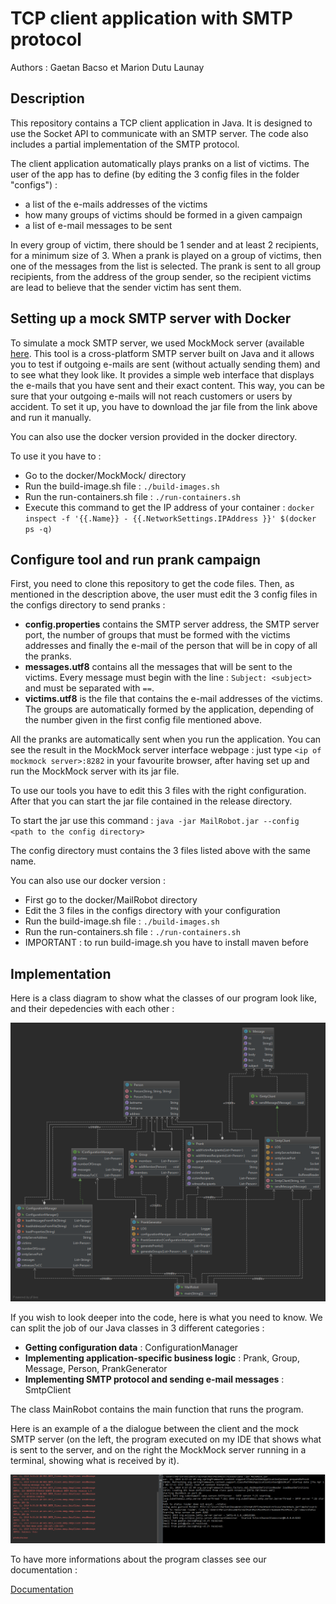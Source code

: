 # TCP client application with SMTP protocol

Authors : Gaetan Bacso et Marion Dutu Launay

## Description

This repository contains a TCP client application in Java. It is designed to use the Socket API to communicate with an SMTP server. The code also includes a partial implementation of the SMTP protocol.

The client application automatically plays pranks on a list of victims. The user of the app has to define (by editing the 3 config files in the folder "configs") : 
- a list of the e-mails addresses of the victims
- how many groups of victims should be formed in a given campaign
- a list of e-mail messages to be sent

In every group of victim, there should be 1 sender and at least 2 recipients, for a minimum size of 3. When a prank is played on a group of victims, then one of the messages from the list is selected. The prank is sent to all group recipients, from the address of the group sender, so the recipient victims are lead to believe that the sender victim has sent them.


## Setting up a mock SMTP server with Docker

To simulate a mock SMTP server, we used MockMock server (available [here](https://github.com/tweakers/MockMock). This tool is a cross-platform SMTP server built on Java and it allows you to test if outgoing e-mails are sent (without actually sending them) and to see what they look like. It provides a simple web interface that displays the e-mails that you have sent and their exact content. This way, you can be sure that your outgoing e-mails will not reach customers or users by accident.
To set it up, you have to download the jar file from the link above and run it manually.

You can also use the docker version provided in the docker directory.

To use it you have to :

- Go to the docker/MockMock/ directory
- Run the build-image.sh file : `./build-images.sh`
- Run the run-containers.sh file : `./run-containers.sh`
- Execute this command to get the IP address of your container : `docker inspect -f '{{.Name}} - {{.NetworkSettings.IPAddress }}' $(docker ps -q)`


## Configure tool and run prank campaign

First, you need to clone this repository to get the code files. Then, as mentioned in the description above, the user must edit the 3 config files in the configs directory to send pranks :
- **config.properties** contains the SMTP server address, the SMTP server port, the number of groups that must be formed with the victims addresses and finally the e-mail of the person that will be in copy of all the pranks.
- **messages.utf8** contains all the messages that will be sent to the victims. Every message must begin with the line : `Subject: <subject>` and must be separated with `==`.
- **victims.utf8** is the file that contains the e-mail addresses of the victims. The groups are automatically formed by the application, depending of the number given in the first config file mentioned above.

All the pranks are automatically sent when you run the application. You can see the result in the MockMock server interface webpage : just type `<ip of mockmock server>:8282` in your favourite browser, after having set up and run the MockMock server with its jar file.



To use our tools you have to edit this 3 files with the right configuration. After that you can start the jar file contained in the release directory.

To start the jar use this command : `java -jar MailRobot.jar --config <path to the config directory>`

The config directory must contains the 3 files listed above with the same name.



You can also use our docker version :

- First go to the docker/MailRobot directory
- Edit the 3 files in the configs directory with your configuration
- Run the build-image.sh file : `./build-images.sh`
- Run the run-containers.sh file : `./run-containers.sh`
- IMPORTANT : to run build-image.sh you have to install maven before

## Implementation

Here is a class diagram to show what the classes of our program look like, and their depedencies with each other :

![UML diagram](https://github.com/gaeba95/Teaching-HEIGVD-RES-2019-Labo-SMTP/blob/master/figures/UML.png)

If you wish to look deeper into the code, here is what you need to know. We can split the job of our Java classes in 3 different categories :
- **Getting configuration data** : ConfigurationManager
- **Implementing application-specific business logic** : Prank, Group, Message, Person, PrankGenerator
- **Implementing SMTP protocol and sending e-mail messages** : SmtpClient

The class MainRobot contains the main function that runs the program.

Here is an example of a the dialogue between the client and the mock SMTP server (on the left, the program executed on my IDE that shows what is sent to the server, and on the right the MockMock server running in a terminal, showing what is received by it).

![Communication](https://github.com/gaeba95/Teaching-HEIGVD-RES-2019-Labo-SMTP/blob/master/figures/Com.PNG)

To have more informations about the program classes see our documentation :

[Documentation]( https://gaeba95.github.io/Teaching-HEIGVD-RES-2019-Labo-SMTP/)

